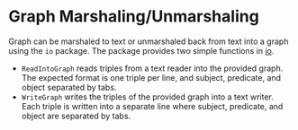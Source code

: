 # Graph Marshaling/Unmarshaling

Graph can be marshaled to text or unmarshaled back from text into a graph
using the ```io``` package. The package provides two simple functions in
[io](../io/io.go).

* ```ReadIntoGraph``` reads triples from a text reader into the provided
                      graph. The expected format is one triple per line, and
                      subject, predicate, and object separated by tabs.
* ```WriteGraph``` writes the triples of the provided graph into a text writer.
                   Each triple is written into a separate line where subject,
                   predicate, and object are separated by tabs.
